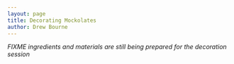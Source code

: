 ```yaml
---
layout: page
title: Decorating Mockolates
author: Drew Bourne
---
```


_FIXME ingredients and materials are still being prepared for the decoration session_
